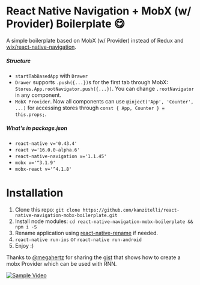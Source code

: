 # React Native Navigation + MobX (w/ Provider) Boilerplate 😋

A simple boilerplate based on MobX (w/ Provider) instead of Redux and [wix/react-native-navigation](https://github.com/wix/react-native-navigation).

##### Structure
- `startTabBasedApp` with `Drawer`
- `Drawer` supports `.push({...})`s for the first tab through MobX: `Stores.App.rootNavigator.push({...})`. You can change `.rootNavigator` in any component.
- `MobX Provider`. Now all components can use `@inject('App', 'Counter', ...)` for accessing stores through `const { App, Counter } = this.props;`.

##### What's in package.json
- `react-native v='0.43.4'`
- `react v='16.0.0-alpha.6'`
- `react-native-navigation v='1.1.45'`
- `mobx v='^3.1.9'`
- `mobx-react v='^4.1.8'`

# Installation

1. Clone this repo: `git clone https://github.com/kanzitelli/react-native-navigation-mobx-boilerplate.git`
2. Install node modules: `cd react-native-navigation-mobx-boilerplate && npm i -S`
3. Rename application using [react-native-rename](https://github.com/junedomingo/react-native-rename) if needed.
4. `react-native run-ios` or `react-native run-android`
5. Enjoy :)

Thanks to [@megahertz](https://github.com/megahertz) for sharing the [gist](https://github.com/wix/react-native-navigation/issues/187#issuecomment-265946012) that shows how to create a mobx Provider which can be used with RNN.

[![Sample Video](https://img.youtube.com/vi/ZdJ4Xln5cC0/0.jpg)](https://www.youtube.com/watch?v=ZdJ4Xln5cC0)
